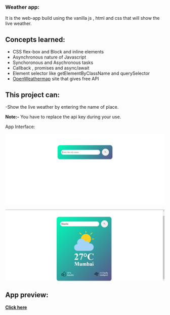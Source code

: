 ### Weather app:

It is the web-app build using the vanilla js , html and css that will show the live weather.

## Concepts learned:

- CSS flex-box and Block and inline elements
- Asynchronous nature of Javascript
- Synchoronous and Asychronous tasks
- Callback , promises and async/await
- Element selector like getElementByClassName and querySelector
- [OpenWeathermap](https://openweathermap.org/) site that gives free API

## This project can:

-Show the live weather by entering the name of place.

**Note:-** You have to replace the api key during your use.

App Interface:

![First Interface ](/Images/First_Interface.png)

![First Interface ](/Images/weather-app.png)

## App preview:

**[Click here](#)**

